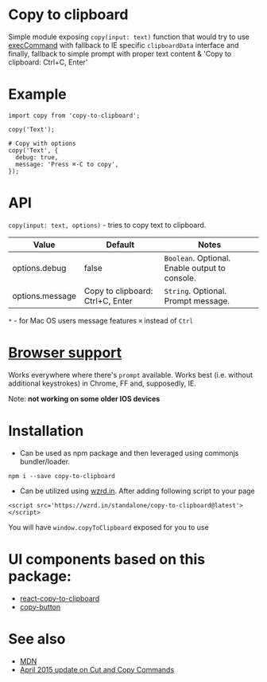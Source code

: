# Copy to clipboard

Simple module exposing `copy(input: text)` function that would try to use [execCommand](https://developer.mozilla.org/en-US/docs/Web/API/Document/execCommand#Browser_Compatibility) with fallback to IE specific `clipboardData` interface and finally, fallback to simple prompt with proper text content & 'Copy to clipboard: Ctrl+C, Enter'

# Example

```
import copy from 'copy-to-clipboard';

copy('Text');

# Copy with options
copy('Text', {
  debug: true,
  message: 'Press ⌘-C to copy',
});

```

# API

`copy(input: text, options)` - tries to copy text to clipboard.

|Value |Default |Notes|
|------|--------|-----|
|options.debug  |false| `Boolean`. Optional. Enable output to console. |
|options.message|Copy to clipboard: Ctrl+C, Enter|`String`. Optional. Prompt message.|

`*` - for Mac OS users message features `⌘` instead of `Ctrl`

# [Browser support](http://caniuse.com/#feat=document-execcommand)

Works everywhere where there's `prompt` available. Works best (i.e. without additional keystrokes) in Chrome, FF and, supposedly, IE.

Note: **not working on some older IOS devices**

# Installation

+ Can be used as npm package and then leveraged using commonjs bundler/loader.
```
npm i --save copy-to-clipboard
```
+ Can be utilized using [wzrd.in](https://wzrd.in/).
After adding following script to your page
```
<script src='https://wzrd.in/standalone/copy-to-clipboard@latest'></script>
```
You will have `window.copyToClipboard` exposed for you to use

# UI components based on this package:
+ [react-copy-to-clipboard](https://github.com/nkbt/react-copy-to-clipboard)
+ [copy-button](https://github.com/sudodoki/copy-button)

# See also
+ [MDN](https://developer.mozilla.org/en-US/docs/Web/API/Document/execCommand#Browser_Compatibility)
+ [April 2015 update on Cut and Copy Commands](http://updates.html5rocks.com/2015/04/cut-and-copy-commands)
